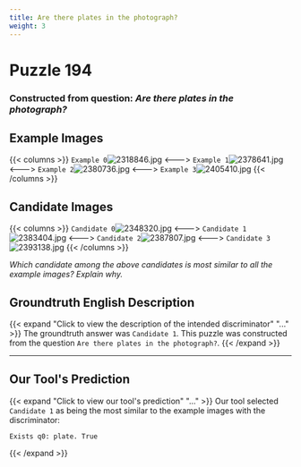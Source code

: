 ```yaml
---
title: Are there plates in the photograph?
weight: 3
---
```


# Puzzle 194
### Constructed from question: _Are there plates in the photograph?_


## Example Images
{{< columns >}}
`Example 0`![2318846.jpg](/gqa_images/2318846.jpg)
<--->
`Example 1`![2378641.jpg](/gqa_images/2378641.jpg)
<--->
`Example 2`![2380736.jpg](/gqa_images/2380736.jpg)
<--->
`Example 3`![2405410.jpg](/gqa_images/2405410.jpg)
{{< /columns >}}

## Candidate Images
{{< columns >}}
`Candidate 0`![2348320.jpg](/gqa_images/2348320.jpg)
<--->
`Candidate 1`![2383404.jpg](/gqa_images/2383404.jpg)
<--->
`Candidate 2`![2387807.jpg](/gqa_images/2387807.jpg)
<--->
`Candidate 3`![2393138.jpg](/gqa_images/2393138.jpg)
{{< /columns >}}

*Which candidate among the above candidates is most similar to all the example images? Explain why.*

## Groundtruth English Description

{{< expand "Click to view the description of the intended discriminator" "..." >}}
The groundtruth answer was `Candidate 1`. This puzzle was constructed from the question `Are there plates in the photograph?`.
{{< /expand >}}

---

## Our Tool's Prediction

{{< expand "Click to view our tool's prediction" "..." >}}
Our tool selected `Candidate 1` as being the most similar to the example images with the discriminator:
```plaintext
Exists q0: plate. True
```
{{< /expand >}}
